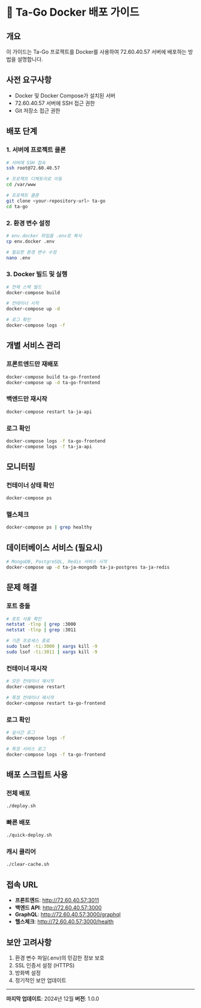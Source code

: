 # 🐳 Ta-Go Docker 배포 가이드

## 개요

이 가이드는 Ta-Go 프로젝트를 Docker를 사용하여 72.60.40.57 서버에 배포하는 방법을 설명합니다.

## 사전 요구사항

- Docker 및 Docker Compose가 설치된 서버
- 72.60.40.57 서버에 SSH 접근 권한
- Git 저장소 접근 권한

## 배포 단계

### 1. 서버에 프로젝트 클론

```bash
# 서버에 SSH 접속
ssh root@72.60.40.57

# 프로젝트 디렉토리로 이동
cd /var/www

# 프로젝트 클론
git clone <your-repository-url> ta-go
cd ta-go
```

### 2. 환경 변수 설정

```bash
# env.docker 파일을 .env로 복사
cp env.docker .env

# 필요한 환경 변수 수정
nano .env
```

### 3. Docker 빌드 및 실행

```bash
# 전체 스택 빌드
docker-compose build

# 컨테이너 시작
docker-compose up -d

# 로그 확인
docker-compose logs -f
```

## 개별 서비스 관리

### 프론트엔드만 재배포
```bash
docker-compose build ta-go-frontend
docker-compose up -d ta-go-frontend
```

### 백엔드만 재시작
```bash
docker-compose restart ta-ja-api
```

### 로그 확인
```bash
docker-compose logs -f ta-go-frontend
docker-compose logs -f ta-ja-api
```

## 모니터링

### 컨테이너 상태 확인
```bash
docker-compose ps
```

### 헬스체크
```bash
docker-compose ps | grep healthy
```

## 데이터베이스 서비스 (필요시)

```bash
# MongoDB, PostgreSQL, Redis 서비스 시작
docker-compose up -d ta-ja-mongodb ta-ja-postgres ta-ja-redis
```

## 문제 해결

### 포트 충돌
```bash
# 포트 사용 확인
netstat -tlnp | grep :3000
netstat -tlnp | grep :3011

# 기존 프로세스 종료
sudo lsof -ti:3000 | xargs kill -9
sudo lsof -ti:3011 | xargs kill -9
```

### 컨테이너 재시작
```bash
# 모든 컨테이너 재시작
docker-compose restart

# 특정 컨테이너 재시작
docker-compose restart ta-go-frontend
```

### 로그 확인
```bash
# 실시간 로그
docker-compose logs -f

# 특정 서비스 로그
docker-compose logs -f ta-go-frontend
```

## 배포 스크립트 사용

### 전체 배포
```bash
./deploy.sh
```

### 빠른 배포
```bash
./quick-deploy.sh
```

### 캐시 클리어
```bash
./clear-cache.sh
```

## 접속 URL

- **프론트엔드**: http://72.60.40.57:3011
- **백엔드 API**: http://72.60.40.57:3000
- **GraphQL**: http://72.60.40.57:3000/graphql
- **헬스체크**: http://72.60.40.57:3000/health

## 보안 고려사항

1. 환경 변수 파일(.env)의 민감한 정보 보호
2. SSL 인증서 설정 (HTTPS)
3. 방화벽 설정
4. 정기적인 보안 업데이트

---

**마지막 업데이트**: 2024년 12월
**버전**: 1.0.0
